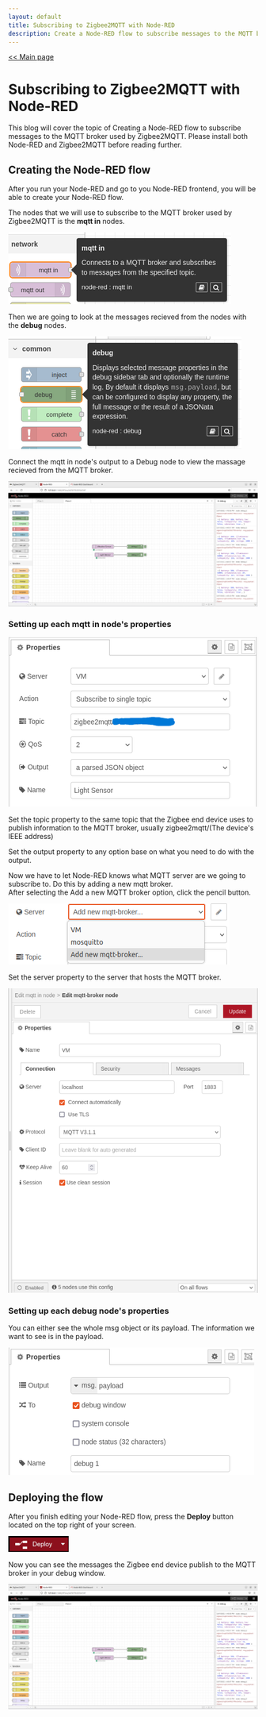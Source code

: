 ```yaml
---
layout: default
title: Subscribing to Zigbee2MQTT with Node-RED
description: Create a Node-RED flow to subscribe messages to the MQTT broker used by Zigbee2MQTT.
---
```


[<< Main page](https://supakornpholsiri.github.io/)

# Subscribing to Zigbee2MQTT with Node-RED

This blog will cover the topic of Creating a Node-RED flow to subscribe messages to the MQTT broker used by Zigbee2MQTT. Please install both Node-RED and Zigbee2MQTT before reading further.

## Creating the Node-RED flow

After you run your Node-RED and go to you Node-RED frontend, you will be able to create your Node-RED flow.

The nodes that we will use to subscribe to the MQTT broker used by Zigbee2MQTT is the **mqtt in** nodes.

![MQTT in](/assets/images/subscribe_to_zigbee2mqtt_with_node_red/MQTTin.png)

Then we are going to look at the messages recieved from the nodes with the **debug** nodes.

![Debug](/assets/images/subscribe_to_zigbee2mqtt_with_node_red/Debug.png)

Connect the mqtt in node's output to a Debug node to view the massage recieved from the MQTT broker.

![Node-RED's frontend](/assets/images/subscribe_to_zigbee2mqtt_with_node_red/Node_RED_frontend.png)

### Setting up each mqtt in node's properties

![MQTT in's properties](/assets/images/subscribe_to_zigbee2mqtt_with_node_red/mqtt_in_property.png)

Set the topic property to the same topic that the Zigbee end device uses to publish information to the MQTT broker, usually zigbee2mqtt/(The device's IEEE address)

Set the output property to any option base on what you need to do with the output.

Now we have to let Node-RED knows what MQTT server are we going to subscribe to. Do this by adding a new mqtt broker. \
After selecting the Add a new MQTT broker option, click the pencil button.

![Adding new MQTT broker](/assets/images/subscribe_to_zigbee2mqtt_with_node_red/Add_new_broker.png)

Set the server property to the server that hosts the MQTT broker.

![MQTT broker node's properties](/assets/images/subscribe_to_zigbee2mqtt_with_node_red/MQTT_broker_node_property.png)

### Setting up each debug node's properties

You can either see the whole msg object or its payload. The information we want to see is in the payload.

![Debug node's properties](/assets/images/subscribe_to_zigbee2mqtt_with_node_red/debug_property.png)

## Deploying the flow

After you finish editing your Node-RED flow, press the **Deploy** button located on the top right of your screen.

![Deploy](/assets/images/subscribe_to_zigbee2mqtt_with_node_red/Deploy.png)

Now you can see the messages the Zigbee end device publish to the MQTT broker in your debug window.

![The flow in action](/assets/images/subscribe_to_zigbee2mqtt_with_node_red/Deployed.png)